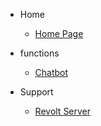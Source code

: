 <!-- docs/sidebar.md -->

- Home

  - [Home Page](/)

- functions

  - [Chatbot](/functions/chatbot.md)

- Support
  - [Revolt Server](https://app.revolt.chat/invite/WhEc8dNY)